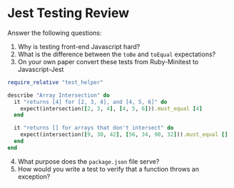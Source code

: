# Jest Testing Review

Answer the following questions:

1.  Why is testing front-end Javascript hard? 
2.  What is the difference between the `toBe` and `toEqual` expectations?
3.  On your own paper convert these tests from Ruby-Minitest to Javascript-Jest

```ruby
require_relative "test_helper"

describe "Array Intersection" do
  it "returns [4] for [2, 3, 4], and [4, 5, 6]" do
    expect(intersection([2, 3, 4], [4, 5, 6])).must_equal [4]
  end

  it "returns [] for arrays that don't intersect" do
    expect(intersection([9, 30, 42], [56, 34, 90, 32])).must_equal []
  end
end
```
4.  What purpose does the `package.json` file serve?
5.  How would you write a test to verify that a function throws an exception?
